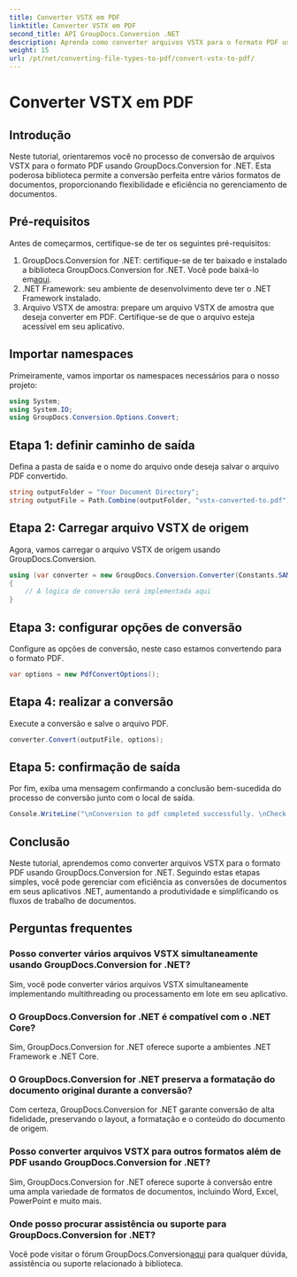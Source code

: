 ```yaml
---
title: Converter VSTX em PDF
linktitle: Converter VSTX em PDF
second_title: API GroupDocs.Conversion .NET
description: Aprenda como converter arquivos VSTX para o formato PDF usando GroupDocs.Conversion for .NET. Etapas fáceis para gerenciamento de documentos perfeito.
weight: 15
url: /pt/net/converting-file-types-to-pdf/convert-vstx-to-pdf/
---
```


# Converter VSTX em PDF

## Introdução
Neste tutorial, orientaremos você no processo de conversão de arquivos VSTX para o formato PDF usando GroupDocs.Conversion for .NET. Esta poderosa biblioteca permite a conversão perfeita entre vários formatos de documentos, proporcionando flexibilidade e eficiência no gerenciamento de documentos.
## Pré-requisitos
Antes de começarmos, certifique-se de ter os seguintes pré-requisitos:
1.  GroupDocs.Conversion for .NET: certifique-se de ter baixado e instalado a biblioteca GroupDocs.Conversion for .NET. Você pode baixá-lo em[aqui](https://releases.groupdocs.com/conversion/net/).
2. .NET Framework: seu ambiente de desenvolvimento deve ter o .NET Framework instalado.
3. Arquivo VSTX de amostra: prepare um arquivo VSTX de amostra que deseja converter em PDF. Certifique-se de que o arquivo esteja acessível em seu aplicativo.

## Importar namespaces
Primeiramente, vamos importar os namespaces necessários para o nosso projeto:
```csharp
using System;
using System.IO;
using GroupDocs.Conversion.Options.Convert;
```
## Etapa 1: definir caminho de saída
Defina a pasta de saída e o nome do arquivo onde deseja salvar o arquivo PDF convertido.
```csharp
string outputFolder = "Your Document Directory";
string outputFile = Path.Combine(outputFolder, "vstx-converted-to.pdf");
```
## Etapa 2: Carregar arquivo VSTX de origem
Agora, vamos carregar o arquivo VSTX de origem usando GroupDocs.Conversion.
```csharp
using (var converter = new GroupDocs.Conversion.Converter(Constants.SAMPLE_VSTX))
{
    // A lógica de conversão será implementada aqui
}
```
## Etapa 3: configurar opções de conversão
Configure as opções de conversão, neste caso estamos convertendo para o formato PDF.
```csharp
var options = new PdfConvertOptions();
```
## Etapa 4: realizar a conversão
Execute a conversão e salve o arquivo PDF.
```csharp
converter.Convert(outputFile, options);
```
## Etapa 5: confirmação de saída
Por fim, exiba uma mensagem confirmando a conclusão bem-sucedida do processo de conversão junto com o local de saída.
```csharp
Console.WriteLine("\nConversion to pdf completed successfully. \nCheck output in {0}", outputFolder);
```

## Conclusão
Neste tutorial, aprendemos como converter arquivos VSTX para o formato PDF usando GroupDocs.Conversion for .NET. Seguindo estas etapas simples, você pode gerenciar com eficiência as conversões de documentos em seus aplicativos .NET, aumentando a produtividade e simplificando os fluxos de trabalho de documentos.
## Perguntas frequentes
### Posso converter vários arquivos VSTX simultaneamente usando GroupDocs.Conversion for .NET?
Sim, você pode converter vários arquivos VSTX simultaneamente implementando multithreading ou processamento em lote em seu aplicativo.
### O GroupDocs.Conversion for .NET é compatível com o .NET Core?
Sim, GroupDocs.Conversion for .NET oferece suporte a ambientes .NET Framework e .NET Core.
### O GroupDocs.Conversion for .NET preserva a formatação do documento original durante a conversão?
Com certeza, GroupDocs.Conversion for .NET garante conversão de alta fidelidade, preservando o layout, a formatação e o conteúdo do documento de origem.
### Posso converter arquivos VSTX para outros formatos além de PDF usando GroupDocs.Conversion for .NET?
Sim, GroupDocs.Conversion for .NET oferece suporte à conversão entre uma ampla variedade de formatos de documentos, incluindo Word, Excel, PowerPoint e muito mais.
### Onde posso procurar assistência ou suporte para GroupDocs.Conversion for .NET?
 Você pode visitar o fórum GroupDocs.Conversion[aqui](https://forum.groupdocs.com/c/conversion/11) para qualquer dúvida, assistência ou suporte relacionado à biblioteca.